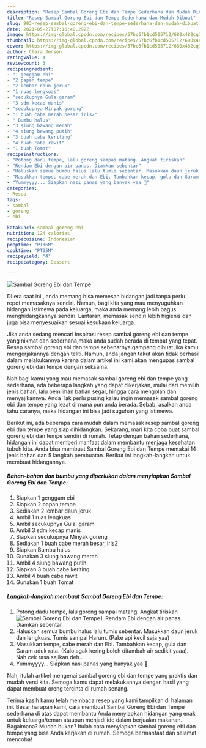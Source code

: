```yaml
---
description: "Resep Sambal Goreng Ebi dan Tempe Sederhana dan Mudah Dibuat"
title: "Resep Sambal Goreng Ebi dan Tempe Sederhana dan Mudah Dibuat"
slug: 903-resep-sambal-goreng-ebi-dan-tempe-sederhana-dan-mudah-dibuat
date: 2021-05-27T07:16:40.292Z
image: https://img-global.cpcdn.com/recipes/57bc6fb1cd505712/680x482cq70/sambal-goreng-ebi-dan-tempe-foto-resep-utama.jpg
thumbnail: https://img-global.cpcdn.com/recipes/57bc6fb1cd505712/680x482cq70/sambal-goreng-ebi-dan-tempe-foto-resep-utama.jpg
cover: https://img-global.cpcdn.com/recipes/57bc6fb1cd505712/680x482cq70/sambal-goreng-ebi-dan-tempe-foto-resep-utama.jpg
author: Clara Jensen
ratingvalue: 4
reviewcount: 3
recipeingredient:
- "1 genggam ebi"
- "2 papan tempe"
- "2 lembar daun jeruk"
- "1 ruas lengkuas"
- "secukupnya Gula garam"
- "3 sdm kecap manis"
- "secukupnya Minyak goreng"
- "1 buah cabe merah besar iris2"
- " Bumbu halus"
- "3 siung bawang merah"
- "4 siung bawang putih"
- "3 buah cabe keriting"
- "4 buah cabe rawit"
- "1 buah Tomat"
recipeinstructions:
- "Potong dadu tempe, lalu goreng sampai matang. Angkat tiriskan"
- "Rendam Ebi dengan air panas. Diamkan sebentar"
- "Haluskan semua bumbu halus lalu tumis sebentar. Masukkan daun jeruk dan lengkuas. Tumis sampai Harum. (Pake api kecil saja yaa)"
- "Masukkan tempe, cabe merah dan Ebi. Tambahkan kecap, gula dan Garam aduk rata. (Kalo agak kering boleh ditambah air sedikit yaaa). Nah cek rasa sajikan deh.."
- "Yummyyyy... Siapkan nasi panas yang banyak yaa 🤣"
categories:
- Resep
tags:
- sambal
- goreng
- ebi

katakunci: sambal goreng ebi 
nutrition: 124 calories
recipecuisine: Indonesian
preptime: "PT36M"
cooktime: "PT35M"
recipeyield: "4"
recipecategory: Dessert

---
```



![Sambal Goreng Ebi dan Tempe](https://img-global.cpcdn.com/recipes/57bc6fb1cd505712/680x482cq70/sambal-goreng-ebi-dan-tempe-foto-resep-utama.jpg)

Di era  saat ini , anda memang bisa memesan hidangan jadi tanpa perlu repot memasaknya sendiri. Namun, bagi kita yang mau menyuguhkan hidangan istimewa pada keluarga, maka anda memang lebih bagus menghidangkannya sendiri. Lantaran, memasak sendiri lebih higienis dan juga bisa menyesuaikan sesuai kesukaan keluarga.

Jika anda sedang mencari inspirasi resep sambal goreng ebi dan tempe yang nikmat dan sederhana,maka anda sudah berada di tempat yang tepat. Resep sambal goreng ebi dan tempe  sebenarnya gampang dibuat jika kamu mengerjakannya dengan teliti. Namun, anda jangan takut akan tidak berhasil dalam melakukannya 
karena dalam artikel ini kami akan mengupas sambal goreng ebi dan tempe dengan seksama.  



Nah bagi kamu yang mau memasak sambal goreng ebi dan tempe yang sederhana, ada beberapa langkah yang dapat dikerjakan, mulai dari memilih jenis bahan, lalu pemilihan bahan segar, hingga cara mengolah dan menyajikannya. Anda Tak perlu pusing kalau ingin memasak sambal goreng ebi dan tempe yang lezat di mana pun anda berada. Sebab, asalkan anda  tahu caranya, maka hidangan ini bisa jadi suguhan yang istimewa.

Berikut ini, ada beberapa cara mudah dalam memasak resep sambal goreng ebi dan tempe yang siap dihidangkan. Sekarang, mari kita coba buat sambal goreng ebi dan tempe sendiri di rumah. Tetap dengan bahan sederhana, hidangan ini dapat memberi manfaat dalam membantu menjaga kesehatan tubuh kita. Anda bisa membuat Sambal Goreng Ebi dan Tempe memakai 14 jenis bahan dan 5 langkah pembuatan. Berikut ini langkah-langkah untuk membuat hidangannya.

<!--inarticleads1-->

##### Bahan-bahan dan bumbu yang diperlukan dalam menyiapkan Sambal Goreng Ebi dan Tempe:

1. Siapkan 1 genggam ebi
1. Siapkan 2 papan tempe
1. Sediakan 2 lembar daun jeruk
1. Ambil 1 ruas lengkuas
1. Ambil secukupnya Gula, garam
1. Ambil 3 sdm kecap manis
1. Siapkan secukupnya Minyak goreng
1. Sediakan 1 buah cabe merah besar, iris2
1. Siapkan  Bumbu halus
1. Gunakan 3 siung bawang merah
1. Ambil 4 siung bawang putih
1. Siapkan 3 buah cabe keriting
1. Ambil 4 buah cabe rawit
1. Gunakan 1 buah Tomat




<!--inarticleads2-->

##### Langkah-langkah membuat Sambal Goreng Ebi dan Tempe:

1. Potong dadu tempe, lalu goreng sampai matang. Angkat tiriskan
<img src="https://img-global.cpcdn.com/steps/6dbda0f9c8954697/160x128cq70/sambal-goreng-ebi-dan-tempe-langkah-memasak-1-foto.jpg" alt="Sambal Goreng Ebi dan Tempe">1. Rendam Ebi dengan air panas. Diamkan sebentar
1. Haluskan semua bumbu halus lalu tumis sebentar. Masukkan daun jeruk dan lengkuas. Tumis sampai Harum. (Pake api kecil saja yaa)
1. Masukkan tempe, cabe merah dan Ebi. Tambahkan kecap, gula dan Garam aduk rata. (Kalo agak kering boleh ditambah air sedikit yaaa). Nah cek rasa sajikan deh..
1. Yummyyyy... Siapkan nasi panas yang banyak yaa 🤣




Nah, itulah artikel mengenai  sambal goreng ebi dan tempe  yang praktis dan mudah versi kita. Semoga kamu dapat melakukannya dengan hasil yang dapat membuat oreng tercinta di rumah senang. 

Terima kasih kamu telah membaca resep yang kami tampilkan di halaman ini. Besar harapan kami, cara membuat  Sambal Goreng Ebi dan Tempe sederhana di atas dapat membantu Anda menyiapkan hidangan yang enak untuk keluarga/teman ataupun menjadi ide dalam berjualan makanan. Bagaimana? Mudah bukan? Itulah cara menyiapkan sambal goreng ebi dan tempe yang bisa Anda kerjakan di rumah. Semoga bermanfaat dan selamat mencoba!

